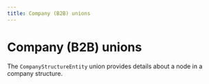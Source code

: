 ```yaml
---
title: Company (B2B) unions   
---
```


# Company (B2B) unions

The `CompanyStructureEntity` union provides details about a node in a company structure.
